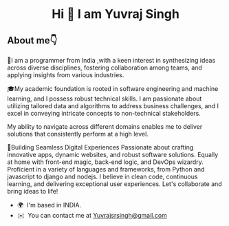 
<h1 align='center'>Hi 👋 I am Yuvraj Singh</h1>
<h2>About me👇</h2>

🤖I am a programmer from India ,with a keen interest in synthesizing ideas across diverse disciplines, fostering collaboration among teams, and applying insights from various industries.

🎓My academic foundation is rooted in software engineering and machine learning, and I possess robust technical skills. I am passionate about utilizing tailored data and algorithms to address business challenges, and I excel in conveying intricate concepts to non-technical stakeholders. 

My ability to navigate across different domains enables me to deliver solutions that consistently perform at a high level.

🚀Building Seamless Digital Experiences Passionate about crafting innovative apps, dynamic websites, and robust software solutions. Equally at home with front-end magic, back-end logic, and DevOps wizardry. Proficient in a variety of languages and frameworks, from Python and javascript to django and nodejs. I believe in clean code, continuous learning, and delivering exceptional user experiences. Let's collaborate and bring ideas to life!


* 🌍  I'm based in INDIA.
* ✉️  You can contact me at [Yuvrajsrsingh@gmail.com](mailto:Yuvrajsrsingh@gmail.com)

